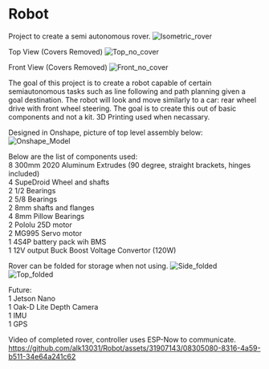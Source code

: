 # Robot
Project to create a semi autonomous rover.
![Isometric_rover](https://github.com/alk13031/Robot/assets/31907143/018893d0-34c6-4cb8-8162-78eac06056f2)



Top View (Covers Removed)
![Top_no_cover](https://github.com/alk13031/Robot/assets/31907143/fa453ca3-62eb-4a1b-9180-64f8109555ee)


Front View (Covers Removed)
![Front_no_cover](https://github.com/alk13031/Robot/assets/31907143/7d7582cc-3bf7-4c7c-9986-c6daef6c0494)



The goal of this project is to create a robot capable of certain semiautonomous tasks such as line following and path planning given a goal destination. The robot will look and move similarly to a car: rear wheel drive with front wheel steering. The goal is to create this out of basic components and not a kit. 3D Printing used when necassary.

Designed in Onshape, picture of top level assembly below:
![Onshape_Model](https://github.com/alk13031/Robot/assets/31907143/de217572-8261-431b-9dfa-ac721502551c)


Below are the list of components used:  
8 300mm 2020 Aluminum Extrudes (90 degree, straight brackets, hinges included)  
4 SupeDroid Wheel and shafts  
2 1/2 Bearings  
2 5/8 Bearings  
2 8mm shafts and flanges  
4 8mm Pillow Bearings  
2 Pololu 25D motor  
2 MG995 Servo motor  
1 4S4P battery pack wih BMS  
1 12V output Buck Boost Voltage Convertor (120W)  


Rover can be folded for storage when not using.
![Side_folded](https://github.com/alk13031/Robot/assets/31907143/019d717c-3c98-4769-91ca-707e459b590c)
![Top_folded](https://github.com/alk13031/Robot/assets/31907143/2de53d9b-030c-4be1-9e49-86970147e491)



Future:  
1 Jetson Nano  
1 Oak-D Lite Depth Camera  
1 IMU  
1 GPS  

Video of completed rover, controller uses ESP-Now to communicate.
https://github.com/alk13031/Robot/assets/31907143/08305080-8316-4a59-b511-34e64a241c62

